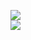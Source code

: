[![](https://img.shields.io/badge/Made%20With-Github%20Spray-lightgrey.svg?style=for-the-badge&logo=github)](https://github.com/Annihil/github-spray#15631)  
[![](https://i.imgur.com/2DrTn0Z.gif)](https://github.com/Annihil/github-spray)